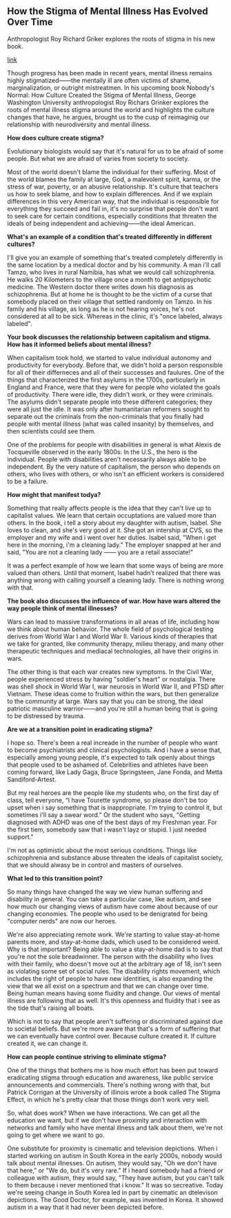 ## How the Stigma of Mental Illness Has Evolved Over Time

Anthropologist Roy Richard Griker explores the roots of stigma in his new book.

[link](https://www.psychologytoday.com/intl/blog/brainstorm/202101/how-the-stigma-mental-illness-has-evolved-over-time)

Though progress has been made in recent years, mental illness remains highly stigmatized——the mentally ill are often victims of shame, marginalization, or outright mistreatmen. In his upcoming book Nobody's Normal: How Culture Created the Stigma of Mental Illness, George Washington University anthropologist Roy Richars Grinker explores the roots of mental illness stigma around the world and highlights the culture changes that have, he argues, brought us to the cusp of reimaginig our relationship with neurodiversity and mental illness.

**How does culture create stigma?**

Evolutionary biologists would say that it's natural for us to be afraid of some people. But what we are afraid of varies from society to society.

Most of the world doesn't blame the individual for their suffering. Most of the world blames the family at large, God, a malevolent spirit, karma, or the stress of war, poverty, or an abusive relationship. It's culture that teachers us how to seek blame, and how to explain differences. And if we explain differences in this very American way, that the individual is responsible for everything they succeed and fail in, it's no surprise that people don't want to seek care for certain conditions, especially conditions that threaten the ideals of being independent and achieving——the ideal American.

**What's an example of a condition that's treated differently in different cultures?**

I'll give you an example of something that's treated completely differently in the same location by a medical doctor and by his community. A man i'll call Tamzo, who lives in rural Namibia, has what we would call schizophrenia. He walks 20 Kilometers to the village once a month to get antipsychotic medicine. The Western doctor there writes down his diagnosis as schizophrenia. But at home he is thought to be the victim of a curse that somebody placed on their village that settled randomly on Tamzo. In his family and his village, as long as he is not hearing voices, he's not considered at all to be sick. Whereas in the clinic, it's "once labeled, always labeled".

**Your book discusses the relationship between capitalism and stigma. How has it informed beliefs about mental illness?**

When capitalism took hold, we started to value individual autonomy and productivity for everybody. Before that, we didn't hold a person responsible for all of their differneces and all of their successes and faulures. One of the things that characterized the first asylums in the 1700s, particularly in England and France, were that they were for people who violated the goals of productivity. There were idle, they didn't work, or they were criminals. The asylums didn't separate people into these different categories; they were all just the idle. It was only after humanitarian reformers sought to separate out the criminals from the non-criminals that you finally had people with mental illness (what was called insanity) by themselves, and then scientists could see them.

One of the problems for people with disabilities in general is what Alexis de Tocqueville observed in the early 1800s: In the U.S., the hero is the individual. People with disabilities aren't necessarily always able to be independent. By the very nature of capitalism, the person who depends on others, who lives with others, or who isn't an efficient workers is considered to be a failure.

**How might that manifest todya?**

Something that really affects people is the idea that they can't live up to capitalist values. We learn that certain occuptations are valued more than others. In the book, i tell a story about my daughter with autism, Isabel. She loves to clean, and she's very good at it. She got an intership at CVS, so the employer and my wife and i went over her duties. Isabel said, "When i get here in the morning, i'm a cleaning lady." The employer snapped at her and said, "You are not a cleaning lady —— you are a retail associate!"

It was a perfect example of how we learn that some ways of being are more valued than others. Until that moment, Isabel hadn't realized that there was anything wrong with calling yourself a cleaning lady. There is nothing wrong with that.

**The book also discusses the influence of war. How have wars altered the way people think of mental illnesses?**

Wars can lead to massive transformations in all areas of life, including how we think about human behavior. The whole field of psychological testing derives from World War I and World War II. Various kinds of therapies that we take for granted, like community therapy, milieu therapy, and many other therapeutic techniques and mediacal technologies, all have their origins in wars.

The other thing is that each war creates new symptoms. In the Civil War, people experienced stress by having "soldier's heart" or nostalgia. There was shell shock in World War I, war neurosis in World War II, and PTSD after Vietnam. These ideas come to fruition within the wars, but then generalize to the community at large. Wars say that you can be strong, the ideal patriotic masculine warrior——and you're still a human being that is going to be distressed by trauma.

**Are we at a transition point in eradicating stigma?**

I hope so. There's been a real increade in the number of people who want to become psychiatrists and clinical psychologists. And i have a sense that, especially among young people, it's expected to talk openly about things that people used to be ashamed of. Celebrities and athletes have been coming forward, like Lady Gaga, Bruce Springsteen, Jane Fonda, and Metta Sandiford-Artest.

But my real heroes are the people like my students who, on the first day of class, tell everyone, “I have Tourette syndrome, so please don't be too upset when i say something that is inappropriate. I'm trying to control it, but sometimes i'll say a swear word." Or the student who says, "Getting diagnosed with ADHD was one of the best days of my Freshman year. For the first tiem, somebody saw that i wasn't layz or stupid. I just needed support."

I'm not as optimistic about the most serious conditions. Things like schizophrenia and substance abuse threaten the ideals of capitalist society, that we should alwasy be in control and masters of ourselves.

**What led to this transition point?**

So many things have changed the way we view human suffering and disability in general. You can take a particular case, like autism, and see how much our changing views of autism have come about because of our changing economies. The people who used to be denigrated for being "computer nerds" are now our heroes.

We're also appreciating remote work. We're starting to value stay-at-home parents more, and stay-at-home dads, which used to be considered weird. Why is that important? Being able to value a stay-at-home dad is to say that you're not the sole breadwinner. The person with the disability who lives with their family, who doesn't move out at the arbitrary age of 18, isn't seen as violating some set of social rules. The disability rights movement, which includes the right of people to have new identities, is also expanding the view that we all exist on a spectrum and that we can change over time. Being human means having some fluidity and change. Our views of mental illness are following that as well. It's this openness and fluidity that i see as the tide that's raising all boats.

Which is not to say that people aren't suffering or discriminated against due to societal beliefs. But we're more aware that that's a form of suffering that we can eventually have control over. Because culture created it. If culture created it, we can change it.

**How can people continue striving to eliminate stigma?**

One of the things that bothers me is how much effort has been put toward eradicating stigma through education and awareness, like public service announcements and commercials. There's nothing wrong with that, but Patrick Corrigan at the University of illinois wrote a book called The Stigma Effect, in which he's pretty clear that those things don't work very well.

So, what does work? When we have interactions. We can get all the education we want, but if we don't have proximity and interaction with networks and family who have mental illness and talk about them, we're not going to get where we want to go.

One substitute for proximity is cinematic and television depictions. When i started working on autism in South Korea in the early 2000s, nobody would talk about mental illnesses. On autism, they would say, "Oh we don't have that here," or "We do, but it's very rare." If i heard somebody had a friend or colleague with autism, they would say, "They have autism, but you can't talk to them because i never mentioned that i know." It was so secreative. Today we're seeing change in South Korea led in part by cinematic an dtelevison depictions. The Good Doctor, for example, was invented in Korea. It showed autism in a way that it had never been depicted before.
